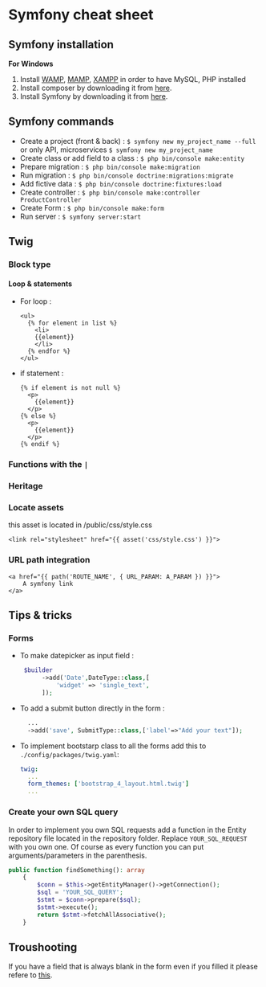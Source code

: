 # Symfony cheat sheet

## Symfony installation

**For Windows**
1. Install [WAMP](https://www.wampserver.com/), [MAMP](https://www.mamp.info/en/downloads/), [XAMPP](https://www.apachefriends.org/fr/download.html) in order to have MySQL, PHP installed
2. Install composer by downloading it from [here](https://getcomposer.org/download/).
3. Install Symfony by downloading it from [here](https://symfony.com/download).

## Symfony commands
- Create a project (front & back) : `$ symfony new my_project_name --full` or only API, microservices `$ symfony new my_project_name`
- Create class or add field to a class : `$ php bin/console make:entity`
- Prepare migration : `$ php bin/console make:migration`
- Run migration : `$ php bin/console doctrine:migrations:migrate`
- Add fictive data : `$ php bin/console doctrine:fixtures:load`
- Create controller : `$ php bin/console make:controller ProductController`
- Create Form : `$ php bin/console make:form`
- Run server : `$ symfony server:start`


## Twig
### Block type
#### Loop & statements
- For loop :
  ```twig
  <ul>
    {% for element in list %}
      <li>
      {{element}}
      </li>
    {% endfor %}
  </ul>
  ```
  
- if statement :
  ```twig
  {% if element is not null %}
    <p>
      {{element}}
    </p>
  {% else %}
    <p>
      {{element}}
    </p>
  {% endif %}
  ```

### Functions with the `|`
### Heritage
### Locate assets
this asset is located in /public/css/style.css
```twig
<link rel="stylesheet" href="{{ asset('css/style.css') }}">
```

### URL path integration
```twig
<a href="{{ path('ROUTE_NAME', { URL_PARAM: A_PARAM }) }}">
    A symfony link
</a>
```



## Tips & tricks

### Forms

- To make datepicker as input field : 
  ```php
   $builder
        ->add('Date',DateType::class,[
            'widget' => 'single_text',
        ]);
  ```
- To add a submit button directly in the form :
  ```php
    ...
    ->add('save', SubmitType::class,['label'=>"Add your text"]);
   ```
- To implement bootstarp class to all the forms add this to `./config/packages/twig.yaml`:
  ```yaml
  twig:
    ...
    form_themes: ['bootstrap_4_layout.html.twig']
    ...

  ```
   
### Create your own SQL query

In order to implement you own SQL requests add a function in the Entity repository file located in the repository folder.
Replace `YOUR_SQL_REQUEST` with you own one. Of course as every function you can put arguments/parameters in the parenthesis.
```php
public function findSomething(): array
    {
        $conn = $this->getEntityManager()->getConnection();
        $sql = 'YOUR_SQL_QUERY';
        $stmt = $conn->prepare($sql);
        $stmt->execute();
        return $stmt->fetchAllAssociative();
    }
```

## Troushooting

If you have a field that is always blank in the form even if you filled it please refere to [this](https://ourcodeworld.com/articles/read/1388/how-to-solve-symfony-5-exception-argument-1-passed-to-symfonybridgedoctrineformchoicelistidreader-getidvalue-must-be-an-object-or-null-string-given).
